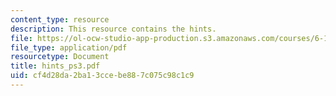 ```yaml
---
content_type: resource
description: This resource contains the hints.
file: https://ol-ocw-studio-app-production.s3.amazonaws.com/courses/6-170-laboratory-in-software-engineering-fall-2005/cf4d28da2ba13ccebe887c075c98c1c9_hints_ps3.pdf
file_type: application/pdf
resourcetype: Document
title: hints_ps3.pdf
uid: cf4d28da-2ba1-3cce-be88-7c075c98c1c9
---
```

